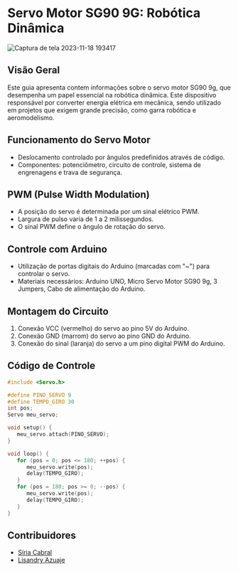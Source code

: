 # Servo Motor SG90 9G: Robótica Dinâmica
![Captura de tela 2023-11-18 193417](https://github.com/siriacfreitas/Arduino/assets/123579270/7c0e2611-b9b0-41d0-93e0-06e3ad6367b3)

## Visão Geral

Este guia apresenta contem informações sobre o servo motor SG90 9g, que desempenha um papel essencial na robótica dinâmica. Este dispositivo responsável por converter energia elétrica em mecânica, sendo utilizado em projetos que exigem grande precisão, como garra robótica e aeromodelismo.

## Funcionamento do Servo Motor

- Deslocamento controlado por ângulos predefinidos através de código.
- Componentes: potenciômetro, circuito de controle, sistema de engrenagens e trava de segurança.

## PWM (Pulse Width Modulation)

- A posição do servo é determinada por um sinal elétrico PWM.
- Largura de pulso varia de 1 a 2 milissegundos.
- O sinal PWM define o ângulo de rotação do servo.

## Controle com Arduino

- Utilização de portas digitais do Arduino (marcadas com "~") para controlar o servo.
- Materiais necessários: Arduino UNO, Micro Servo Motor SG90 9g, 3 Jumpers, Cabo de alimentação do Arduino.

## Montagem do Circuito

1. Conexão VCC (vermelho) do servo ao pino 5V do Arduino.
2. Conexão GND (marrom) do servo ao pino GND do Arduino.
3. Conexão do sinal (laranja) do servo a um pino digital PWM do Arduino.

## Código de Controle

```cpp
#include <Servo.h>

#define PINO_SERVO 9
#define TEMPO_GIRO 30
int pos;
Servo meu_servo;

void setup() {
   meu_servo.attach(PINO_SERVO);
}

void loop() {
   for (pos = 0; pos <= 180; ++pos) {
      meu_servo.write(pos);
      delay(TEMPO_GIRO);
   }
   for (pos = 180; pos >= 0; --pos) {
      meu_servo.write(pos);
      delay(TEMPO_GIRO);
   }
}
```
## Contribuidores
- [Síria Cabral](https://github.com/siriacfreitas)
- [Lisandry Azuaje](https://github.com/lisandry)
